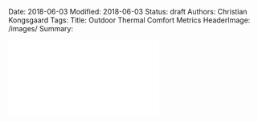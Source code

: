 Date: 2018-06-03
Modified: 2018-06-03
Status: draft
Authors: Christian Kongsgaard
Tags:
Title: Outdoor Thermal Comfort Metrics
HeaderImage: /images/
Summary:

![alt text]({filename}/images/utci_relhum.html)
